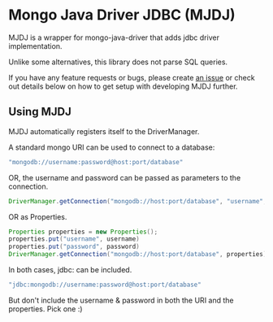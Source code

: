 # Mongo Java Driver JDBC (MJDJ)
MJDJ is a wrapper for mongo-java-driver that adds jdbc driver implementation.

Unlike some alternatives, this library does not parse SQL queries.

If you have any feature requests or bugs, please create [an issue](https://github.com/Alex-231/mongo-java-driver-jbdc/issues/new) or check out details below on how to get setup with developing MJDJ further.

## Using MJDJ

MJDJ automatically registers itself to the DriverManager.

A standard mongo URI can be used to connect to a database:
```java
"mongodb://username:password@host:port/database"
```

OR, the username and password can be passed as parameters to the connection.
```java
DriverManager.getConnection("mongodb://host:port/database", "username", "password"); 
```

OR as Properties.
```java
Properties properties = new Properties();
properties.put("username", username)
properties.put("password", password)
DriverManager.getConnection("mongodb://host:port/database", properties); 
```

In both cases, jdbc: can be included.

```java
"jdbc:mongodb://username:password@host:port/database"
```

But don't include the username & password in both the URI and the properties. Pick one :)